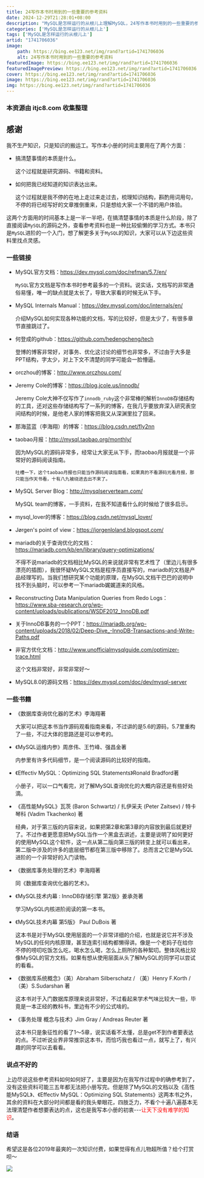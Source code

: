 ```yaml
---
title: 24写作本书时用到的一些重要的参考资料
date: 2024-12-29T21:28:01+08:00
description: "MySQL是怎样运行的从根儿上理解MySQL，24写作本书时用到的一些重要的参考资料"
categories: ['MySQL是怎样运行的从根儿上']
tags: ['MySQL是怎样运行的从根儿上']
artid: "1741706036"
image:
    path: https://bing.ee123.net/img/rand?artid=1741706036
    alt: 24写作本书时用到的一些重要的参考资料
featuredImage: https://bing.ee123.net/img/rand?artid=1741706036
featuredImagePreview: https://bing.ee123.net/img/rand?artid=1741706036
cover: https://bing.ee123.net/img/rand?artid=1741706036
image: https://bing.ee123.net/img/rand?artid=1741706036
img: https://bing.ee123.net/img/rand?artid=1741706036
---
```


### 本资源由 itjc8.com 收集整理
## 感谢
我不生产知识，只是知识的搬运工。写作本小册的时间主要用在了两个方面：

- 搞清楚事情的本质是什么。
    
    这个过程就是研究源码、书籍和资料。

- 如何把我已经知道的知识表达出来。

    这个过程就是我不停的在地上走过来走过去，梳理知识结构，斟酌用词用句，不停的将已经写好的文章推倒重来，只是想给大家一个不错的用户体验。

这两个方面用的时间基本上是一半一半吧，在搞清楚事情的本质是什么阶段，除了直接阅读`MySQL`的源码之外，查看参考资料也是一种比较偷懒的学习方式。本书只是`MySQL`进阶的一个入门，想了解更多关于`MySQL`的知识，大家可以从下边这些资料里找点灵感。

### 一些链接
- MySQL官方文档：https://dev.mysql.com/doc/refman/5.7/en/

    `MySQL`官方文档是写作本书时参考最多的一个资料。说实话，文档写的非常通俗易懂，唯一的缺点就是太长了，导致大家看的时候无从下手。
    
- MySQL Internals Manual：https://dev.mysql.com/doc/internals/en/

    介绍MySQL如何实现各种功能的文档，写的比较好，但是太少了，有很多章节直接跳过了。
    
- 何登成的github：https://github.com/hedengcheng/tech
    
    登博的博客非常好，对事务、优化这讨论的细节也非常多，不过由于大多是PPT结构，字太少，对上下文不清楚的同学可能会一脸懵逼。
    
- orczhou的博客：http://www.orczhou.com/

- Jeremy Cole的博客：https://blog.jcole.us/innodb/

    Jeremy Cole大神不仅写作了`innodb_ruby`这个非常棒的解析`InnoDB`存储结构的工具，还对这些存储结构写了一系列的博客，在我几乎要放弃深入研究表空间结构的时候，是他老人家的博客把我又从深渊里拉了回来。

- 那海蓝蓝（李海翔）的博客：https://blog.csdn.net/fly2nn

- taobao月报：http://mysql.taobao.org/monthly/

    因为MySQL的源码非常多，经常让大家无从下手，而taobao月报就是一个非常好的源码阅读指南。
    
    ```!
    吐槽一下，这个taobao月报也只能当作源码阅读指南看，如果真的不看源码光看月报，那只能当作天书看，十有八九被绕进去出不来了。
    ```
    
- MySQL Server Blog：http://mysqlserverteam.com/

    MySQL team的博客，一手资料，在我不知道看什么的时候给了很多启示。

- mysql_lover的博客：https://blog.csdn.net/mysql_lover/

- Jørgen's point of view：https://jorgenloland.blogspot.com/

- mariadb的关于查询优化的文档：https://mariadb.com/kb/en/library/query-optimizations/
    
    不得不说mariadb的文档相比MySQL的来说就非常有艺术性了（里边儿有很多漂亮的插图），我很怀疑MySQL文档是程序员直接写的，mariadb的文档是产品经理写的。当我们想研究某个功能的原理，在MySQL文档干巴巴的说明中找不到头脑时，可以参考一下mariadb娓娓道来的风格。

- Reconstructing Data Manipulation Queries from Redo Logs：https://www.sba-research.org/wp-content/uploads/publications/WSDF2012_InnoDB.pdf

- 关于InnoDB事务的一个PPT：https://mariadb.org/wp-content/uploads/2018/02/Deep-Dive_-InnoDB-Transactions-and-Write-Paths.pdf

- 非官方优化文档：http://www.unofficialmysqlguide.com/optimizer-trace.html

    这个文档非常好，非常非常好～

- MySQL8.0的源码文档：https://dev.mysql.com/doc/dev/mysql-server
    
### 一些书籍
- 《数据库查询优化器的艺术》李海翔著
    
    大家可以把这本书当作源码观看指南来看，不过讲的是5.6的源码，5.7里重构了一些，不过大体的思路还是可以参考的。

- 《MySQL运维内参》周彦伟、王竹峰、强昌金著
    
    内参里有许多代码细节，是一个阅读源码的比较好的指南。

- 《Effectiv MySQL：Optimizing SQL Statements》Ronald Bradford著

    小册子，可以一口气看完，对了解MySQL查询优化的大概内容还是有些好处滴。
    
- 《高性能MySQL》瓦茨 (Baron Schwartz) / 扎伊采夫 (Peter Zaitsev) / 特卡琴科 (Vadim Tkachenko) 著
    
    经典，对于第三版的内容来说，如果把第2章和第3章的内容放到最后就更好了。不过作者更愿意把MySQL当作一个黑盒去讲述，主要是说明了如何更好的使用MySQL这个软件，这一点从第二版向第三版的转变上就可以看出来，第二版中涉及的许多的底层细节都在第三版中移除了。总而言之它是MySQL进阶的一个非常好的入门读物。

- 《数据库事务处理的艺术》李海翔著

    同《数据库查询优化器的艺术》。
    
- 《MySQL技术内幕 : InnoDB存储引擎 第2版》姜承尧著

    学习MySQL内核进阶阅读的第一本书。
    
- 《MySQL技术内幕 第5版》 Paul DuBois 著

    这本书是对于MySQL使用层面的一个非常详细的介绍，也就是说它并不涉及MySQL的任何内核原理，甚至连索引结构都懒得讲。像是一个老妈子在给你不停的唠叨吃饭怎么吃，喝水怎么喝，怎么上厕所的各种絮叨。整体风格比较像MySQL的官方文档，如果有想从使用层面从头了解MySQL的同学可以尝试的看看。
    
- 《数据库系统概念》（美）Abraham Silberschatz / （美）Henry F.Korth / （美）S.Sudarshan 著
    
    这本书对于入门数据库原理来说非常好，不过看起来学术气味比较大一些，毕竟是一本正经的教科书，里边有不少的公式啥的。

- 《事务处理 概念与技术》Jim Gray / Andreas Reuter 著
    
    这本书只是象征性的看了1～5章，说实话看不太懂，总是get不到作者要表达的点。不过听说业界非常推崇这本书，而恰巧我也看过一点，就写上了，有兴趣的同学可以去看看。

### 说点不好的
上边尽说这些参考资料如何如何好了，主要是因为在我写作过程中的确参考到了，没有这些资料可能三五年都无法把小册写完。但是除了MySQL的文档以及《高性能MySQL》、《Effectiv MySQL：Optimizing SQL Statements》这两本书之外，其余的资料在大部分时间都是看的我头晕眼花，四肢乏力，不看个十遍八遍基本无法理清楚作者想要表达的点，这也是我写本小册的初衷---<span style="color:red">让天下没有难学的知识</span>。

### 结语
希望这是各位2019年最爽的一次知识付费，如果觉得有点儿物超所值？给个打赏呗～

![](https://user-gold-cdn.xitu.io/2019/3/4/1694882249cbc9e2?w=430&h=430&f=jpeg&s=41122)